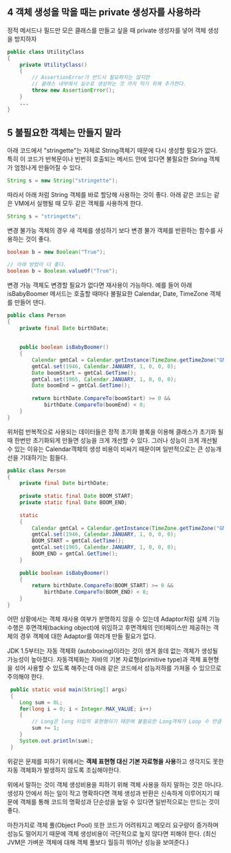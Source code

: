 ## 4 객체 생성을 막을 때는 private 생성자를 사용하라
정적 메서드나 필드만 모은 클래스를 만들고 싶을 때 private 생성자를 넣어 객체 생성을 방지하자
```java
public class UtilityClass
{
	private UtilityClass()
	{
		// AssertionError가 반드시 필요하지는 않지만 
		// 클래스 내부에서 실수로 생성하는 것 까지 막기 위해 추가한다.
		throw new AssertionError();
	}
	...
}
```

## 5 불필요한 객체는 만들지 말라

아래 코드에서 "stringette"는 자체로 String객체기 때문에 다시 생성할 필요가 없다.
특히 이 코드가 반복문이나 빈번히 호출되는 메서드 안에 있다면 불필요한 String 객체가 엄청나게 만들어질 수 있다.
``` java
String s = new String("stringette");
```
따라서 아래 처럼 String 객체를 바로 할당해 사용하는 것이 좋다.
아래 같은 코드는 같은 VM에서 실행될 때 모두 같은 객체를 사용하게 한다.
```java
String s = "stringette";
```
변경 불가능 객체의 경우 새 객체를 생성하기 보다 변경 불가 객체를 반환하는 함수를 사용하는 것이 좋다.
```java
boolean b = new Boolean("True");

// 아래 방법이 더 좋다.
boolean b = Boolean.valueOf("True");
```

변경 가능 객체도 변경할 필요가 없다면 재사용이 가능하다.
예를 들어 아래 isBabyBoomer 메서드는 호출할 때마다 불필요한 Calendar, Date, TimeZone 객체를 만들어 댄다.
```java
public class Person
{
	private final Date birthDate;
	
	
	public boolean isBabyBoomer()
	{
		Calendar gmtCal = Calendar.getInstance(TimeZone.getTimeZone("GMT"));
		gmtCal.set(1946, Calendar.JANUARY, 1, 0, 0, 0);
		Date boomStart = gmtCal.GetTime();
		gmtCal.set(1965, Calendar.JANUARY, 1, 0, 0, 0);
		Date boomEnd = gmtCal.GetTime();
		
		return birthDate.CompareTo(boomStart) >= 0 &&
			birthDate.CompareTo(boomEnd) < 0;
	}
}
```
위처럼 반복적으로 사용되는 데이터들은 정적 초기화 블록을 이용해 클래스가 초기화 될 때 한번만 초기화되게 만들면 성능을 크게 개선할 수 있다.
그러나 성능이 크게 개선될 수 있는 이유는 Calendar객체의 생성 비용이 비싸기 때문이며 일반적으로는 큰 성능개선을 기대하기는 힘들다.

```java
public class Person
{
	private final Date birthDate;
	
	private static final Date BOOM_START; 
	private static final Date BOOM_END;
	
	static
	{
		Calendar gmtCal = Calendar.getInstance(TimeZone.getTimeZone("GMT"));
		gmtCal.set(1946, Calendar.JANUARY, 1, 0, 0, 0);
		BOOM_START = gmtCal.GetTime();
		gmtCal.set(1965, Calendar.JANUARY, 1, 0, 0, 0);
		BOOM_END = gmtCal.GetTime();
	}
	
	public boolean isBabyBoomer()
	{
		return birthDate.CompareTo(BOOM_START) >= 0 &&
			birthDate.CompareTo(BOOM_END) < 0;
	}
}
```

어떤 상황에서는 객체 재사용 여부가 분명하지 않을 수 있는데 Adaptor처럼 실제 기능 수행은 후면객체(backing object)에 위임하고 
후면객체의 인터페이스만 제공하는 객체의 경우 객체에 대한 Adaptor를 여러개 만들 필요가 없다.

 JDK 1.5부터는 자동 객체화 (autoboxing)이라는 것이 생겨 쓸데 없는 객체가 생성될 가능성이 높아졌다.
 자동객체화는 자바의 기본 자료형(primitive type)과 객체 표현형을 섞어 사용할 수 있도록 해주는데 아래 같은 코드에서 성능저하를 가져올 수 있으므로 주의해야 한다.
 
```java
 public static void main(String[] args)
 {
 	Long sum = 0L;
 	for(long i = 0; i < Integer.MAX_VALUE; i++)
 	{
 		// Long은 long 타입의 표현형이기 때문에 불필요한 Long객체가 Loop 수 만큼 생성된다.
 		sum += 1;
 	}
 	System.out.println(sum);
 }
```

 위같은 문제를 피하기 위해서는 **객체 표현형 대신 기본 자료형을 사용**하고 생각지도 못한 자동 객체화가 발생하지 않도록 조심해야한다.
 
 위에서 말하는 것이 객체 생성비용을 피하기 위해 객체 사용을 하지 말하는 것은 아니다. 
 생성자 안에서 하는 일이 작고 명확하다면 객체 생성과 반환은 신속하게 이루어지기 때문에 객체를 통해 코드의 명확성과 단순성을 높일 수 있다면 일반적으로는 만드는 것이 좋다.
 
 마찬가지로 객체 풀(Object Pool) 또한 코드가 어려워지고 메모리 요구량이 증가하며 성능도 떨어지기 때문에 객체 생성비용이 극단적으로 높지 않다면 피해야 한다. (최신 JVM은 가벼운 객체에 대해 객체 풀보다 월등히 뛰어난 성능을 보여준다.)
 
 
 